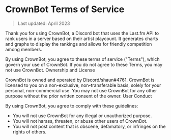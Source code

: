 # CrownBot Terms of Service

> Last updated: April 2023

Thank you for using CrownBot, a Discord bot that uses the Last.fm API to rank users in a server based on their artist playcount. It generates charts and graphs to display the rankings and allows for friendly competition among members.

By using CrownBot, you agree to these terms of service ("Terms"), which govern your use of CrownBot. If you do not agree to these Terms, you may not use CrownBot.
Ownership and License

CrownBot is owned and operated by Discord/shaun#4761. CrownBot is licensed to you on a non-exclusive, non-transferable basis, solely for your personal, non-commercial use. You may not use CrownBot for any other purpose without the prior written consent of the owner.
User Conduct

By using CrownBot, you agree to comply with these guidelines:

- You will not use CrownBot for any illegal or unauthorized purpose.
- You will not harass, threaten, or abuse other users of CrownBot.
- You will not post content that is obscene, defamatory, or infringes on the rights of others.
